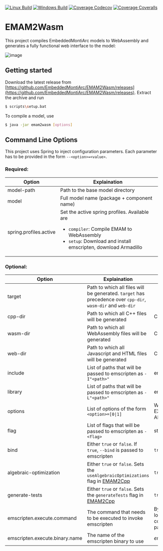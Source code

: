 [![Linux Build][travis-image]][travis-url]
[![Windows Build][appveyor-image]][appveyor-url]
[![Coverage Codecov][codecov-image]][codecov-url]
[![Coverage Coveralls][coveralls-image]][coveralls-url]
# EMAM2Wasm

This project compiles EmbeddedMontiArc models to WebAssembly and generates a fully functional web interface to the model:

![image](https://user-images.githubusercontent.com/33121464/38712066-b3266a42-3ec9-11e8-93a0-78a3041e7481.png)

## Getting started

Download the latest release from [https://github.com/EmbeddedMontiArc/EMAM2Wasm/releases](https://github.com/EmbeddedMontiArc/EMAM2Wasm/releases).
Extract the archive and run 
``` bash
$ scripts\setup.bat
```

To compile a model, use
``` bash
$ java -jar emam2wasm [options]
```

## Command Line Options

This project uses Spring to inject configuration parameters. Each parameter has to be provided in the form `--<option>=<value>`.

### Required:

Option | Explaination
-------- | -------------
model-path | Path to the base model directory
model | Full model name (package + component name)
spring.profiles.active | Set the active spring profiles. Available are <ul><li>`compiler`: Compile EMAM to WebAssembly</li><li>`setup`: Download and install emscripten, download Armadillo</li></ul>

### Optional:

Option | Explaination | Default value
-------- | ------------- | ---------------
target | Path to which all files will be generated.  `target` has precedence over `cpp-dir`, `wasm-dir` and `web-dir`  | 
cpp-dir | Path to which all C++ files will be generated | Current directory
wasm-dir | Path to which all WebAssembly files will be generated | Current directory
web-dir | Path to which all Javascript and HTML files will be generated | Current directory
include | List of paths that will be passed to emscripten as `-I"<path>"` | empty
library | List of paths that will be passed to emscripten as `-L"<path>"` | empty
options | List of options of the form `<option>=[0\|1]` | WASM=1, LINKABLE=1, EXPORT_ALL=1, ALLOW_MEMORY_GROWTH=1
flag | List of flags that will be passed to emscripten as `-<flag>` | std=c++11
bind | Either `true` or `false`. If `true`, `--bind` is passed to emscripten | `true`
algebraic-optimization | Either `true` or `false`. Sets the `useAlgebraicOptimizations` flag in [EMAM2Cpp](https://github.com/EmbeddedMontiArc/EMAM2Cpp) | `true`
generate-tests | Either `true` or `false`. Sets the `generateTests` flag in [EMAM2Cpp](https://github.com/EmbeddedMontiArc/EMAM2Cpp) | `true`
emscripten.execute.command | The command that needs to be executed to invoke emscripten | By default, emam2wasm will look for the *.emscripten* configuration file and use the path that is defined there
emscripten.execute.binary.name | The name of the emscripten binary to use | *emcc.bat*

[travis-image]: https://img.shields.io/travis/EmbeddedMontiArc/EMAM2Wasm.svg?branch=master&label=linux
[travis-url]: https://travis-ci.org/EmbeddedMontiArc/EMAM2Wasm
[appveyor-image]: https://img.shields.io/appveyor/ci/sbrunecker/emam2wasm/master.svg?label=windows
[appveyor-url]: https://ci.appveyor.com/project/sbrunecker/emam2wasm
[codecov-image]: https://img.shields.io/codecov/c/github/EmbeddedMontiArc/EMAM2Wasm/master.svg?label=all%20tests
[codecov-url]: https://codecov.io/gh/EmbeddedMontiArc/EMAM2Wasm/branch/master
[coveralls-image]: https://img.shields.io/coveralls/EmbeddedMontiArc/EMAM2Wasm/master.svg?label=unit%20tests
[coveralls-url]: https://coveralls.io/github/EmbeddedMontiArc/EMAM2Wasm?branch=master
